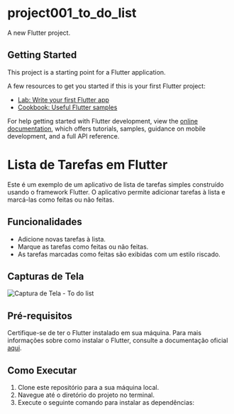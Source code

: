 # project001_to_do_list

A new Flutter project.

## Getting Started

This project is a starting point for a Flutter application.

A few resources to get you started if this is your first Flutter project:

- [Lab: Write your first Flutter app](https://docs.flutter.dev/get-started/codelab)
- [Cookbook: Useful Flutter samples](https://docs.flutter.dev/cookbook)

For help getting started with Flutter development, view the
[online documentation](https://docs.flutter.dev/), which offers tutorials,
samples, guidance on mobile development, and a full API reference.

# Lista de Tarefas em Flutter

Este é um exemplo de um aplicativo de lista de tarefas simples construído usando o framework Flutter. O aplicativo permite adicionar tarefas à lista e marcá-las como feitas ou não feitas.

## Funcionalidades

- Adicione novas tarefas à lista.
- Marque as tarefas como feitas ou não feitas.
- As tarefas marcadas como feitas são exibidas com um estilo riscado.

## Capturas de Tela

![Captura de Tela - To do list](screenshots/screenshot_1.png)

## Pré-requisitos

Certifique-se de ter o Flutter instalado em sua máquina. Para mais informações sobre como instalar o Flutter, consulte a documentação oficial [aqui](https://flutter.dev/docs/get-started/install).

## Como Executar

1. Clone este repositório para a sua máquina local.
2. Navegue até o diretório do projeto no terminal.
3. Execute o seguinte comando para instalar as dependências:
